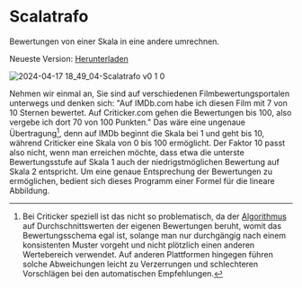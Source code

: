# Scalatrafo
 Bewertungen von einer Skala in eine andere umrechnen.

Neueste Version: [Herunterladen](https://github.com/Alsweider/Scalatrafo/releases/latest)

![2024-04-17 18_49_04-Scalatrafo v0 1 0](https://github.com/Alsweider/Scalatrafo/assets/30653982/37fcefa3-90bc-45de-9243-a485148e701b)

Nehmen wir einmal an, Sie sind auf verschiedenen Filmbewertungsportalen unterwegs und denken sich: "Auf IMDb.com habe ich diesen Film mit 7 von 10 Sternen bewertet. Auf Criticker.com gehen die Bewertungen bis 100, also vergebe ich dort 70 von 100 Punkten." Das wäre eine ungenaue Übertragung[^1], denn auf IMDb beginnt die Skala bei 1 und geht bis 10, während Criticker eine Skala von 0 bis 100 ermöglicht. Der Faktor 10 passt also nicht, wenn man erreichen möchte, dass etwa die unterste Bewertungsstufe auf Skala 1 auch der niedrigstmöglichen Bewertung auf Skala 2 entspricht. Um eine genaue Entsprechung der Bewertungen zu ermöglichen, bedient sich dieses Programm einer Formel für die lineare Abbildung.

[^1]: Bei Criticker speziell ist das nicht so problematisch, da der [Algorithmus](https://www.criticker.com/explain/) auf Durchschnittswerten der eigenen Bewertungen beruht, womit das Bewertungsschema egal ist, solange man nur durchgängig nach einem konsistenten Muster vorgeht und nicht plötzlich einen anderen Wertebereich verwendet. Auf anderen Plattformen hingegen führen solche Abweichungen leicht zu Verzerrungen und schlechteren Vorschlägen bei den automatischen Empfehlungen. 
